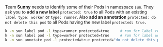 Team **Sunny** needs to identify some of their Pods in namespace `sun`. They ask you to **add a new label** `protected: true` to all Pods with an 
existing `label type: worker` or `type: runner`. Also **add an annotation** `protected: do not delete this pod` to all Pods having the new label `protected: true.`

```bash
k -n sun label pod -l type=runner protected=true     # run for label runner
k -n sun label pod -l type=worker protected=true     # run for label worker
k -n sun annotate pod -l protected=true protected="do not delete this pod"
```
